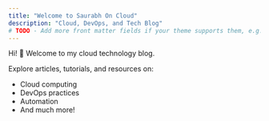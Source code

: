 ```yaml
---
title: "Welcome to Saurabh On Cloud"
description: "Cloud, DevOps, and Tech Blog"
# TODO - Add more front matter fields if your theme supports them, e.g. images, sections, etc.
---
```


Hi! 👋 Welcome to my cloud technology blog.

Explore articles, tutorials, and resources on:
- Cloud computing
- DevOps practices
- Automation
- And much more!

<!-- TODO - can use markdown here for formatting, images, links, etc. -->
